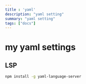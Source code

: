 ```yaml
---
title : 'yaml'
description: "yaml setting"
summary: "yaml setting"
tags: ["docs"]
---
```

# my yaml settings

## LSP

```bash
npm install -g yaml-language-server
```
